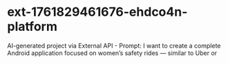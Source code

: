 # ext-1761829461676-ehdco4n-platform
AI-generated project via External API - Prompt: I want to create a complete Android application focused on women’s safety rides — similar to Uber or
